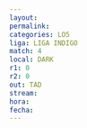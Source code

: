 ```yaml
---
layout: 
permalink: 
categories: LO5
liga: LIGA INDIGO
match: 4
local: DARK
r1: 0
r2: 0
out: TAD
stream: 
hora: 
fecha:
---
```

